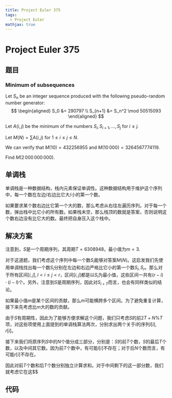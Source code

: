 ```yaml
---
title: Project Euler 375
tags:
  - Project Euler
mathjax: true
---
```

<escape><!-- more --></escape>
    
# Project Euler 375
## 题目
### Minimum of subsequences


Let $S_n$ be an integer sequence produced with the following pseudo-random number generator:
$$
\begin{aligned}
S_0  &= 290797 \\
S_{n+1}  &= S_n^2 \mod 50515093
\end{aligned}
$$


Let $A(i, j)$ be the minimum of the numbers $S_i, S_{i+1}, \ldots, S_j$ for $i\le j$.

Let $M(N) = \sum A(i, j)$ for $1 \le i \le j \le N$.

We can verify that $M(10) = 432256955$ and $M(10\,000) = 3264567774119$.


Find $M(2\,000\,000\,000)$.

## 单调栈

单调栈是一种数据结构，栈内元素保证单调性。这种数据结构用于维护这个序列中，每一个数在左边/右边比它大/小的第一个数。

如果要求某个数右边比它第一个大的数，那么考虑从右往左遍历序列。对于每一个数，弹出栈中比它小的所有数。如果栈未空，那么栈顶的数就是答案，否则说明这个数右边没有比它大的数。最终把自身压入这个栈中。

## 解决方案

注意到，$S$是一个周期序列，其周期$T=6308948$，最小值为$m=3$.

对于这道题，我们考虑这个序列中每一个数$S_i$能够对答案$M(N)$。这启发我们先使用单调栈找出每一个数$S_i$分别在左边和右边严格比它小的第一个数$S_l,S_r$。那么对于所有区间$[i,j],l < i\le j< r$，区间$[i,j]$都是以$S_i$为最小值，这些区间一共有$(r-i)\cdot (i-l)$个。另外，注意到$S$是周期序列，因此对$S_{i+T}$而言，也会有同样类似的结论。

如果最小值$m$是某个区间的贡献，那么$m$可能横跨多个区间。为了避免重复计算，接下来先考虑比$m$大的数的贡献。

由于$S$有周期性，因此为了能够方便求解这个问题，我们只考虑$S$的前$2T+N\%T$项，对这些项使用上面提到的单调栈算法两次，分别求出两个关于$i$的序列$l[i],r[i]$。

接下来我们将原序列$S$中的$N$个值分成三部分，分别是：$S$的前$T$个数，$S$的最后$T$个数，以及中间其它数。因为前$T$个数中，有可能$l[i]$不存在；对于后$N$个数而言，有可能$r[i]$不存在。

因此对前$T$个数和后$T$个数分别独立计算求和。对于中间剩下的这一部分数，我们就考虑它在这$$


## 代码


